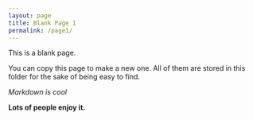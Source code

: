 ```yaml
---
layout: page
title: Blank Page 1
permalink: /page1/
---
```



This is a blank page.

You can copy this page to make a new one. All of them are stored in this folder
for the sake of being easy to find.

*Markdown is cool*

**Lots of people enjoy it.**

